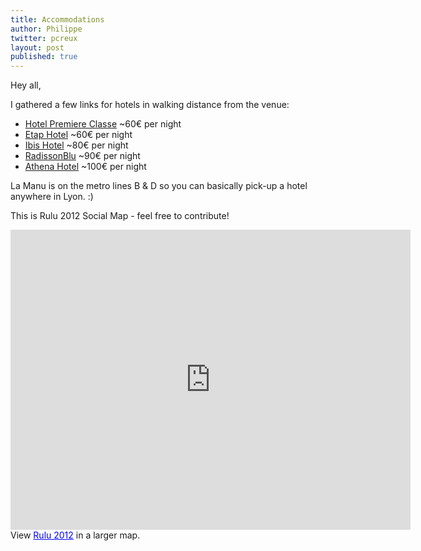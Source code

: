 ```yaml
---
title: Accommodations
author: Philippe
twitter: pcreux
layout: post
published: true
---
```


Hey all,

I gathered a few links for hotels in walking distance from the venue:

* [Hotel Premiere Classe](http://www.premiere-classe-lyon-centre-gare-part-dieu.fr/en/index.aspx) ~60€ per night
* [Etap Hotel](http://www.etaphotel.com/fr/hotel-7413-etap-hotel-lyon-la-part-dieu-futur-ibis-budget/index.shtml) ~60€ per night
* [Ibis Hotel](http://www.ibishotel.com/fr/hotel-0618-ibis-lyon-gare-la-part-dieu/index.shtml) ~80€ per night
* [RadissonBlu](http://www.radissonblu.com/hotel-lyon) ~90€ per night
* [Athena Hotel](http://www.athena-hotel.fr/htfr/0003.htm) ~100€ per night

La Manu is on the metro lines B & D so you can basically pick-up a hotel anywhere in Lyon. :)

This is Rulu 2012 Social Map - feel free to contribute!

<iframe width="640" height="480" frameborder="0" scrolling="no" marginheight="0" marginwidth="0" src="https://maps.google.ca/maps/ms?msa=0&amp;msid=205418889334901443704.0004c00efb80fc349c133&amp;hl=en&amp;ie=UTF8&amp;t=m&amp;ll=45.755308,4.86042&amp;spn=0.028745,0.054932&amp;z=14&amp;output=embed"> </iframe>
View <a href="https://maps.google.ca/maps/ms?msa=0&amp;msid=205418889334901443704.0004c00efb80fc349c133&amp;hl=en&amp;ie=UTF8&amp;t=m&amp;ll=45.755308,4.86042&amp;spn=0.028745,0.054932&amp;z=14&amp;source=embed" style="color:#0000FF;text-align:left">Rulu 2012</a> in a larger map.
